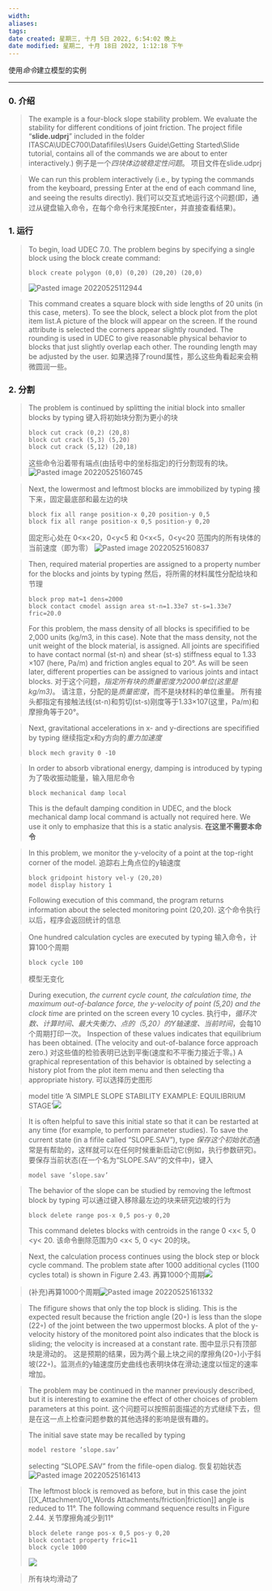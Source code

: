 ```yaml
---
width:
aliases: 
tags: 
date created: 星期三, 十月 5日 2022, 6:54:02 晚上
date modified: 星期二, 十月 18日 2022, 1:12:18 下午
---
```

使用*命令*建立模型的实例
***
### 0. 介绍
>The example is a four-block slope stability problem. We evaluate the stability for different conditions of joint friction. The project fifile “**slide.udprj**” included in the folder ITASCA\UDEC700\Datafifiles\Users Guide\Getting Started\Slide tutorial, contains all of the commands we are about to enter interactively.)
>例子是一个*四块体边坡稳定性问题*。
>项目文件在slide.udprj

>We can run this problem interactively (i.e., by typing the commands from the keyboard, pressing Enter at the end of each command line, and seeing the results directly).
>我们可以交互式地运行这个问题(即，通过从键盘输入命令，在每个命令行末尾按Enter，并直接查看结果)。
### 1. 运行
>To begin, load UDEC 7.0.
>The problem begins by specifying a single block using the block create command:
>```fish
>block create polygon (0,0) (0,20) (20,20) (20,0)
>```
>![Pasted image 20220525112944](https://obsidianxjb.oss-cn-hangzhou.aliyuncs.com/obsidian/202206121529044.png)

>This command creates a square block with side lengths of 20 units (in this case, meters). To see the block, select a block plot from the plot item list.A picture of the block will appear on the screen. If the round attribute is selected the corners appear slightly rounded. The rounding is used in UDEC to give reasonable physical behavior to blocks that just slightly overlap each other. The rounding length may be adjusted by the user.
>如果选择了round属性，那么这些角看起来会稍微圆润一些。
### 2. 分割
>The problem is continued by splitting the initial block into smaller blocks by typing
>键入将初始块分割为更小的块
>```fish
>block cut crack (0,2) (20,8)
>block cut crack (5,3) (5,20)
>block cut crack (5,12) (20,18)
>```
>这些命令沿着带有端点(由括号中的坐标指定)的行分割现有的块。
>![Pasted image 20220525160745](https://obsidianxjb.oss-cn-hangzhou.aliyuncs.com/obsidian/202206121529045.png)

>Next, the lowermost and leftmost blocks are immobilized by typing
>接下来，固定最底部和最左边的块
>```fish
>block fix all range position-x 0,20 position-y 0,5
>block fix all range position-x 0,5 position-y 0,20
>```
>固定形心处在 0<x<20，0<y<5 和 0<x<5，0<y<20 范围内的所有块体的当前速度（即为零）
>![Pasted image 20220525160837](https://obsidianxjb.oss-cn-hangzhou.aliyuncs.com/obsidian/202206121529046.png)

>Then, required material properties are assigned to a property number for the blocks and joints by typing
>然后，将所需的材料属性分配给块和节理
>```udec
>block prop mat=1 dens=2000
>block contact cmodel assign area st-n=1.33e7 st-s=1.33e7 fric=20.0
>```
>For this problem, the mass density of all blocks is specifified to be 2,000 units (kg/m3, in this case). Note that the mass density, not the unit weight of the block material, is assigned. All joints are specifified to have contact normal (st-n) and shear (st-s) stiffness equal to 1.33 ×107 (here, Pa/m) and friction angles equal to 20°. As will be seen later, different properties can be assigned to various joints and intact blocks.
>对于这个问题，*指定所有块的质量密度为2000单位(这里是kg/m3)*。
>请注意，分配的是*质量密度*，而不是块材料的单位重量。
>所有接头都指定有接触法线(st-n)和剪切(st-s)刚度等于1.33×107(这里，Pa/m)和摩擦角等于20°。

>Next, gravitational accelerations in x- and y-directions are specifified by typing
>继续指定x和y方向的*重力加速度*
>```udec
>block mech gravity 0 -10
>```

>In order to absorb vibrational energy, damping is introduced by typing
>为了吸收振动能量，输入阻尼命令
>```udec
>block mechanical damp local
>```
>This is the default damping condition in UDEC, and the block mechanical damp local command is actually not required here. We use it only to emphasize that this is a static analysis.
>**在这里不需要本命令**

>In this problem, we monitor the y-velocity of a point at the top-right corner of the model.
>追踪右上角点位的y轴速度
>```fish
>block gridpoint history vel-y (20,20)
>model display history 1
>```
>Following execution of this command, the program returns information about the selected monitoring point (20,20). 
>这个命令执行以后，程序会返回统计的信息

>One hundred calculation cycles are executed by typing
>输入命令，计算100个周期
>```fish
>block cycle 100
>```
>模型无变化

>During execution, *the current cycle count, the calculation time, the maximum out-of-balance force, the y-velocity of point (5,20) and the clock time* are printed on the screen every 10 cycles.
>执行中，*循环次数、计算时间、最大失衡力、点的（5,20）的Y轴速度、当前时间*，会每10个周期打印一次。
>Inspection of these values indicates that equilibrium has been obtained. (The velocity and out-of-balance force approach zero.) 
>对这些值的检验表明已达到平衡(速度和不平衡力接近于零。)
>A graphical representation of this behavior is obtained by selecting a history plot from the plot item menu and then selecting tha appropriate history.
>可以选择历史图形

>model title ’A SIMPLE SLOPE STABILITY EXAMPLE: EQUILIBRIUM STAGE’![](https://obsidianxjb.oss-cn-hangzhou.aliyuncs.com/obsidian/202206180819555.png)


>It is often helpful to save this initial state so that it can be restarted at any time (for example, to perform parameter studies). To save the current state (in a fifile called “SLOPE.SAV”), type
>*保存这个初始状态*通常是有帮助的，这样就可以在任何时候重新启动它(例如，执行参数研究)。要保存当前状态(在一个名为“SLOPE.SAV”的文件中)，键入
>```fish
>model save ’slope.sav’
>```

>The behavior of the slope can be studied by removing the leftmost block by typing
>可以通过键入移除最左边的块来研究边坡的行为
>```fish
>block delete range pos-x 0,5 pos-y 0,20
>```
>This command deletes blocks with centroids in the range 0 <x< 5, 0 <y< 20.
>该命令删除范围为0 <x< 5, 0 <y< 20的块。

>Next, the calculation process continues using the block step or block cycle command. The problem state after 1000 additional cycles (1100 cycles total) is shown in Figure 2.43.
>再算1000个周期![](https://obsidianxjb.oss-cn-hangzhou.aliyuncs.com/obsidian/202206180820934.png)

>(补充)再算1000个周期![Pasted image 20220525161332](https://obsidianxjb.oss-cn-hangzhou.aliyuncs.com/obsidian/202206121529049.png)

>The fifigure shows that only the top block is sliding. This is the expected result because the friction angle (20◦) is less than the slope (22◦) of the joint between the two uppermost blocks. A plot of the y-velocity history of the monitored point also indicates that the block is sliding; the velocity is increased at a constant rate.
>图中显示只有顶部块是滑动的。
>这是预期的结果，因为两个最上块之间的摩擦角(20◦)小于斜坡(22◦)。监测点的y轴速度历史曲线也表明块体在滑动;速度以恒定的速率增加。

>The problem may be continued in the manner previously described, but it is interesting to examine the effect of other choices of problem parameters at this point.
>这个问题可以按照前面描述的方式继续下去，但是在这一点上检查问题参数的其他选择的影响是很有趣的。

>The initial save state may be recalled by typing
>```fish
>model restore ’slope.sav’
>```
>selecting “SLOPE.SAV” from the fifile-open dialog.
>恢复初始状态![Pasted image 20220525161413](https://obsidianxjb.oss-cn-hangzhou.aliyuncs.com/obsidian/202206121529050.png)

>The leftmost block is removed as before, but in this case the joint [[X_Attachment/01_Words Attachments/friction|friction]] angle is reduced to 11°. The following command sequence results in Figure 2.44.
>关节摩擦角减少到11°
>```fish
>block delete range pos-x 0,5 pos-y 0,20
>block contact property fric=11
>block cycle 1000
>```
>![](https://obsidianxjb.oss-cn-hangzhou.aliyuncs.com/obsidian/202206180820954.png)

>所有块均滑动了





